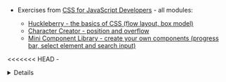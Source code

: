 - Exercises from [CSS for JavaScript Developers](https://css-for-js.dev/) - all modules:

  - [Huckleberry - the basics of CSS (flow layout, box model)](https://github.com/css-for-js/huckleberry)
  - [Character Creator - position and overflow](https://github.com/css-for-js/character-creator)
  - [Mini Component Library - create your own components (progress bar, select element and search input)](https://github.com/css-for-js/mini-component-library)

<<<<<<< HEAD
    - <details>

      <summary>How these components could look like:</summary>

      <img src="/images/css/components.webp" alt="progress bar, select element and search input" loading="lazy" />

=======
    - <details> <summary>How these components could look like:</summary>

      <img src="/images/css/components.webp" alt="progress bar, select element and search input" loading="lazy" />

>>>>>>> 36277be (Refactor: replace the markdown images with the lazyloading ones (+ ui improvement))
      </details>

  - [Sole and Ankle - Flexbox](https://github.com/css-for-js/sole-and-ankle)
  - [Sole and Ankle Revisited - responsive design](https://github.com/css-for-js/sole-and-ankle-revisited)
  - [Unsprinkle - typography and images](https://github.com/css-for-js/unsprinkle)

<<<<<<< HEAD
    - <details>

      <summary>How this page looks like:</summary>

      <img src="/images/css/unsprinkle.webp" alt="unsprinkle page" loading="lazy" />

=======
    - <details> <summary>How this page looks like:</summary>

      <img src="/images/css/unsprinkle.webp" alt="unsprinkle page" loading="lazy" />

>>>>>>> 36277be (Refactor: replace the markdown images with the lazyloading ones (+ ui improvement))
      </details>

  - [New Grid Times - CSS Grid Layout](https://github.com/css-for-js/new-grid-times)
    - [Design for this exercise](https://www.figma.com/file/BDdNhCeVLye5mFHHxQhkgE/New-Grid-Times?node-id=0%3A1)
  - [Sole and Ankle Animated - animations](https://github.com/css-for-js/sole-and-ankle-animated)
